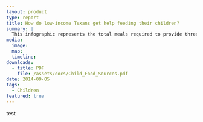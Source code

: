 ```yaml
---
layout: product
type: report
title: How do low-income Texans get help feeding their children?
summary: |
  This infographic represents the total meals required to provide three meals per day, year‐round to every child living in a low‐income Texas household.
media:
  image:
  map:
  timeline:
downloads: 
  - title: PDF
    file: /assets/docs/Child_Food_Sources.pdf
date: 2014-09-05
tags: 
  - Children
featured: true
---
```


test
